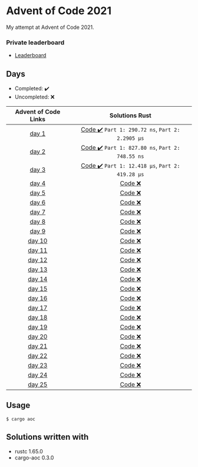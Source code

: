 # Advent of Code 2021
My attempt at Advent of Code 2021.

### Private leaderboard
* [Leaderboard](https://adventofcode.com/2021/leaderboard/private/view/642677)

## Days
* Completed: :heavy_check_mark:
* Uncompleted: :x:

|             Advent of Code Links               |               Solutions Rust               |
|:----------------------------------------------:|:------------------------------------------:|
| [day 1](https://adventofcode.com/2021/day/1)   | [Code :heavy_check_mark:](./src/day1.rs) `Part 1: 290.72 ns`, `Part 2: 2.2905 µs` |
| [day 2](https://adventofcode.com/2021/day/2)   | [Code :heavy_check_mark:](./src/day2.rs) `Part 1: 827.80 ns`, `Part 2: 748.55 ns` |
| [day 3](https://adventofcode.com/2021/day/3)   | [Code :heavy_check_mark:](./src/day3.rs) `Part 1: 12.418 µs`, `Part 2: 419.28 µs` |
| [day 4](https://adventofcode.com/2021/day/4)   | [Code :x:](./src/day4.rs)  |
| [day 5](https://adventofcode.com/2021/day/5)   | [Code :x:](./src/day5.rs)  |
| [day 6](https://adventofcode.com/2021/day/6)   | [Code :x:](./src/day6.rs)  |
| [day 7](https://adventofcode.com/2021/day/7)   | [Code :x:](./src/day7.rs)  |
| [day 8](https://adventofcode.com/2021/day/8)   | [Code :x:](./src/day8.rs)  |
| [day 9](https://adventofcode.com/2021/day/9)   | [Code :x:](./src/day9.rs)  |
| [day 10](https://adventofcode.com/2021/day/10) | [Code :x:](./src/day10.rs) |
| [day 11](https://adventofcode.com/2021/day/11) | [Code :x:](./src/day11.rs) |
| [day 12](https://adventofcode.com/2021/day/12) | [Code :x:](./src/day12.rs) |
| [day 13](https://adventofcode.com/2021/day/13) | [Code :x:](./src/day13.rs) |
| [day 14](https://adventofcode.com/2021/day/14) | [Code :x:](./src/day14.rs) |
| [day 15](https://adventofcode.com/2021/day/15) | [Code :x:](./src/day15.rs) |
| [day 16](https://adventofcode.com/2021/day/16) | [Code :x:](./src/day16.rs) |
| [day 17](https://adventofcode.com/2021/day/17) | [Code :x:](./src/day17.rs) |
| [day 18](https://adventofcode.com/2021/day/18) | [Code :x:](./src/day18.rs) |
| [day 19](https://adventofcode.com/2021/day/19) | [Code :x:](./src/day19.rs) |
| [day 20](https://adventofcode.com/2021/day/20) | [Code :x:](./src/day20.rs) |
| [day 21](https://adventofcode.com/2021/day/21) | [Code :x:](./src/day21.rs) |
| [day 22](https://adventofcode.com/2021/day/22) | [Code :x:](./src/day22.rs) |
| [day 23](https://adventofcode.com/2021/day/23) | [Code :x:](./src/day23.rs) |
| [day 24](https://adventofcode.com/2021/day/24) | [Code :x:](./src/day24.rs) |
| [day 25](https://adventofcode.com/2021/day/25) | [Code :x:](./src/day25.rs) |


## Usage

```$ cargo aoc```

## Solutions written with
* rustc 1.65.0
* cargo-aoc 0.3.0
